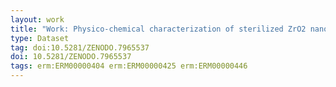 ```yaml
---
layout: work
title: "Work: Physico-chemical characterization of sterilized ZrO2 nanoparticles by XPS / HAXPES / SEM"
type: Dataset
tag: doi:10.5281/ZENODO.7965537
doi: 10.5281/ZENODO.7965537
tags: erm:ERM00000404 erm:ERM00000425 erm:ERM00000446
---
```

